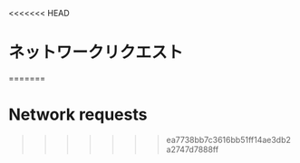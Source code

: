 
<<<<<<< HEAD
# ネットワークリクエスト
=======
# Network requests
>>>>>>> ea7738bb7c3616bb51ff14ae3db2a2747d7888ff
